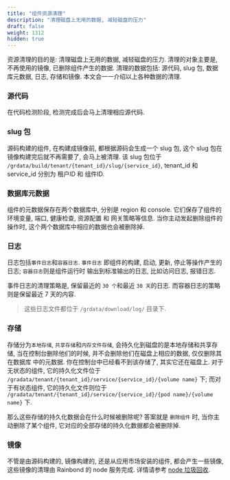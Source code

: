 ```yaml
---
title: "组件资源清理"
description: "清理磁盘上无用的数据, 减轻磁盘的压力"
draft: false
weight: 1312
hidden: true
---
```


资源清理的目的是: 清理磁盘上无用的数据, 减轻磁盘的压力. 清理的对象主要是, 不再使用的镜像, 已删除组件产生的数据.
清理的数据包括: 源代码, slug 包, 数据库元数据, 日志, 存储和镜像. 本文会一一介绍以上各种数据的清理.

### 源代码

在代码检测阶段, 检测完成后会马上清理相应源代码.

### slug 包

源码构建的组件, 在构建成镜像前, 都根据源码会生成一个 slug 包, 这个 slug 包在镜像构建完后就不再需要了, 会马上被清理.
该 slug 包位于 `/grdata/build/tenant/{tenant_id}/slug/{service_id}`, tenant_id 和 service_id 分别为 租户ID 和 组件ID.

### 数据库元数据

组件的元数据保存在两个数据库中, 分别是 region 和 console. 它们保存了组件的环境变量, 端口, 健康检查, 资源配置 和 网关策略等信息.
当你主动发起删除组件的操作时, 这个两个数据库中相应的数据也会被删除掉.

### 日志

日志包括`事件日志`和`容器日志`. `事件日志` 即组件的构建, 启动, 更新, 停止等操作产生的日志; `容器日志`则是组件运行时 输出到标准输出的日志, 比如访问日志, 报错日志.

事件日志的清理策略是, 保留最近的 `30 个`和最近 `30 天`的日志. 而容器日志的策略则是保留最近 7 天的内容.

> 这些日志文件都位于 `/grdata/download/log/` 目录下.

### 存储

存储分为`本地存储`, `共享存储`和`内存文件存储`, 会持久化到磁盘的是本地存储和共享存储, 当在控制台删除他们的时候, 并不会删除他们在磁盘上相应的数据, 仅仅删除其在数据库
中的元数据. 你在控制台中已经看不到该存储了, 其实它还在磁盘上. 对于无状态的组件, 它的持久化文件位于 `/gradata/tenant/{tenant_id}/service/{service_id}/{volume name}` 下;
而对于有状态组件, 它的持久化文件则位于 `/gradata/tenant/{tenant_id}/service/{service_id}/{pod name}/{volume name}` 下.

那么这些存储的持久化数据会在什么时候被删除呢? 答案就是 `删除组件` 时, 当你主动删除了某个组件, 它对应的全部存储的持久化数据都会被删除掉.

### 镜像

不管是由源码构建的, 镜像构建的, 还是从应用市场安装的组件, 都会产生一些镜像, 这些镜像的清理由 Rainbond 的 node 服务完成. 详情请参考 [node 垃圾回收](../component/node/#配置-node-垃圾回收).